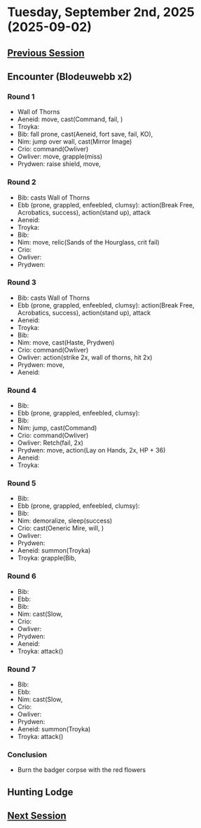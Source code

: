 # Tuesday, September 2nd, 2025 (2025-09-02)

## [Previous Session](./2025-08-26.md)

## Encounter (Blodeuwebb x2)

### Round 1

- Wall of Thorns
- Aeneid: move, cast(Command, fail, )
- Troyka:
- Bib: fall prone, cast(Aeneid, fort save, fail, KO),
- Nim: jump over wall, cast(Mirror Image)
- Crio: command(Owliver)
- Owliver: move, grapple(miss)
- Prydwen: raise shield, move,

### Round 2

- Bib: casts Wall of Thorns
- Ebb (prone, grappled, enfeebled, clumsy): action(Break Free, Acrobatics, success), action(stand up), attack
- Aeneid:
- Troyka:
- Bib:
- Nim: move, relic(Sands of the Hourglass, crit fail)
- Crio:
- Owliver:
- Prydwen:

### Round 3

- Bib: casts Wall of Thorns
- Ebb (prone, grappled, enfeebled, clumsy): action(Break Free, Acrobatics, success), action(stand up), attack
- Aeneid:
- Troyka:
- Bib:
- Nim: move, cast(Haste, Prydwen)
- Crio: command(Owliver)
- Owliver: action(strike 2x, wall of thorns, hit 2x)
- Prydwen: move,
- Aeneid:

### Round 4

- Bib:
- Ebb (prone, grappled, enfeebled, clumsy):
- Bib:
- Nim: jump, cast(Command)
- Crio: command(Owliver)
- Owliver: Retch(fail, 2x)
- Prydwen: move, action(Lay on Hands, 2x, HP + 36)
- Aeneid:
- Troyka:

### Round 5

- Bib:
- Ebb (prone, grappled, enfeebled, clumsy):
- Bib:
- Nim: demoralize, sleep(success)
- Crio: cast(Oeneric Mire, will, )
- Owliver:
- Prydwen:
- Aeneid: summon(Troyka)
- Troyka: grapple(Bib,

### Round 6

- Bib:
- Ebb:
- Bib:
- Nim: cast(Slow,
- Crio:
- Owliver:
- Prydwen:
- Aeneid:
- Troyka: attack()

### Round 7

- Bib:
- Ebb:
- Nim: cast(Slow,
- Crio:
- Owliver:
- Prydwen:
- Aeneid: summon(Troyka)
- Troyka: attack()

### Conclusion

- Burn the badger corpse with the red flowers

## Hunting Lodge

## [Next Session](./2025-09-09.md)
